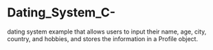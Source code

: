 # Dating_System_C-
dating system example that allows users to input their name, age, city, country, and hobbies, and stores the information in a Profile object.
